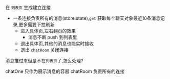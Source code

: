 
在 `列表页` 生成建立连接
- 一条连接负责所有的消息(store.state),`get` 获取每个聊天对象最近10条消息记录,更多需要下拉刷新
    - 进入具体页,左右翻页的效果
        - 消息不断 push 到列表里
    - 退出具体页,其他的消息也能实时接收
    - 退出 `chatRoom` 关闭连接


消息推过来但是不在`列表页`了,怎么处理?

chatOne 只作为展示消息的容器
chatRoom 负责所有的连接

